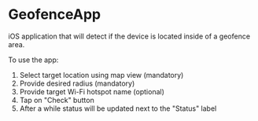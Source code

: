 # GeofenceApp
iOS application that will detect if the device is located inside of a geofence area.

To use the app:

1. Select target location using  map view (mandatory)
2. Provide desired radius (mandatory)
3. Provide target Wi-Fi hotspot name (optional)
4. Tap on "Check" button
5. After a while status will be updated next to the "Status" label
